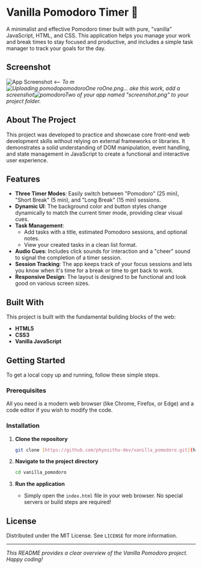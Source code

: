 # Vanilla Pomodoro Timer 🍅

A minimalist and effective Pomodoro timer built with pure, "vanilla" JavaScript, HTML, and CSS. This application helps you manage your work and break times to stay focused and productive, and includes a simple task manager to track your goals for the day.


## Screenshot

![App Screenshot]() 
&lt;-- *To m![Uploading pomodo![pomodoroOne](https://github.com/user-attachments/assets/5fe4b24e-890e-454e-9b8f-f192c631ebd4)
roOne.png…]()
ake this work, add a screenshot![pomodoroTwo](https://github.com/user-attachments/assets/c92e47c2-3087-4ccb-8c37-7cba88bed476)
 of your app named "screenshot.png" to your project folder.*

## About The Project

This project was developed to practice and showcase core front-end web development skills without relying on external frameworks or libraries. It demonstrates a solid understanding of DOM manipulation, event handling, and state management in JavaScript to create a functional and interactive user experience.

## Features

* **Three Timer Modes**: Easily switch between "Pomodoro" (25 min), "Short Break" (5 min), and "Long Break" (15 min) sessions.
* **Dynamic UI**: The background color and button styles change dynamically to match the current timer mode, providing clear visual cues.
* **Task Management**:
    * Add tasks with a title, estimated Pomodoro sessions, and optional notes.
    * View your created tasks in a clean list format.
* **Audio Cues**: Includes click sounds for interaction and a "cheer" sound to signal the completion of a timer session.
* **Session Tracking**: The app keeps track of your focus sessions and lets you know when it's time for a break or time to get back to work.
* **Responsive Design**: The layout is designed to be functional and look good on various screen sizes.

## Built With

This project is built with the fundamental building blocks of the web:

* **HTML5**
* **CSS3**
* **Vanilla JavaScript**

## Getting Started

To get a local copy up and running, follow these simple steps.

### Prerequisites

All you need is a modern web browser (like Chrome, Firefox, or Edge) and a code editor if you wish to modify the code.

### Installation

1.  **Clone the repository**
    ```sh
    git clone [https://github.com/phyosithu-dev/vanilla_pomodoro.git](https://github.com/phyosithu-dev/vanilla_pomodoro.git)
    ```

2.  **Navigate to the project directory**
    ```sh
    cd vanilla_pomodoro
    ```

3.  **Run the application**
    * Simply open the `index.html` file in your web browser. No special servers or build steps are required!

## License

Distributed under the MIT License. See `LICENSE` for more information.

---

_This README provides a clear overview of the Vanilla Pomodoro project. Happy coding!_
